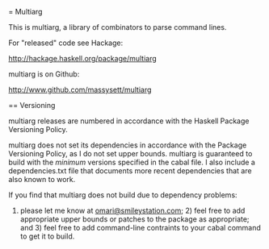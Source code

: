 = Multiarg

This is multiarg, a library of combinators to parse command lines.

For "released" code see Hackage:

http://hackage.haskell.org/package/multiarg

multiarg is on Github:

http://www.github.com/massysett/multiarg

== Versioning

multiarg releases are numbered in accordance with the Haskell
Package Versioning Policy.

multiarg does not set its dependencies in accordance with the
Package Versioning Policy, as I do not set upper bounds.  multiarg
is guaranteed to build with the *minimum* versions specified in the
cabal file.  I also include a dependencies.txt file that
documents more recent dependencies that are also known to work.

If you find that multiarg does not build due to dependency problems:
1) please let me know at omari@smileystation.com; 2) feel free to
add appropriate upper bounds or patches to the package as
appropriate; and 3) feel free to add command-line contraints to your
cabal command to get it to build.

